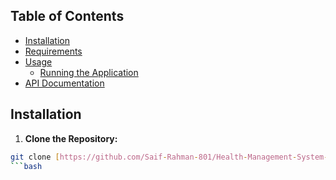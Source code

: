 ## Table of Contents

* [Installation](#installation)
* [Requirements](#requirements)
* [Usage](#usage)
  * [Running the Application](#running-the-application)
* [API Documentation](#api-documentation)

## Installation

1. **Clone the Repository:**

```bash
git clone [https://github.com/Saif-Rahman-801/Health-Management-System-Server.git](https://github.com/Saif-Rahman-801/Health-Management-System-Server.git)
```bash




